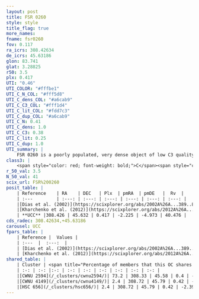 ```yaml
---
layout: post
title: FSR 0260
style: style
title_flag: true
more_names: 
fname: fsr0260
fov: 0.117
ra_icrs: 308.42634
de_icrs: 45.63186
glon: 83.741
glat: 3.28825
r50: 3.5
plx: 0.417
UTI: "0.46"
UTI_COLOR: "#fffbe1"
UTI_C_N_COL: "#fff5d8"
UTI_C_dens_COL: "#a6cab9"
UTI_C_C3_COL: "#fff1d4"
UTI_C_lit_COL: "#fdd7c3"
UTI_C_dup_COL: "#a6cab9"
UTI_C_N: 0.41
UTI_C_dens: 1.0
UTI_C_C3: 0.38
UTI_C_lit: 0.25
UTI_C_dup: 1.0
UTI_summary: |
    FSR 0260 is a poorly populated, very dense object of low C3 quality. It is poorly studied in the literature, with no articles listed in the last 13 years. This object shares a significant percentage of members with 3 later reported entries.
class3: |
    <span style="color: red; font-weight: bold;">C</span><span style="color: #FFC300; font-weight: bold;">B</span>
r_50_val: 3.5
N_50_val: 41
scix_url: FSR%200260
posit_table: |
    | Reference    | RA    | DEC   | Plx  | pmRA  | pmDE   |  Rv  |
    | :---         | :---: | :---: | :---: | :---: | :---: | :---: |
    |[Dias et al. (2002)](https://scixplorer.org/abs/2002A%26A...389..871D) | 308.417 | 45.643 | -- | -5.9 | 0.68 | -- |
    |[Kharchenko et al. (2012)](https://scixplorer.org/abs/2012A%26A...543A.156K) | 308.43 | 45.616 | -- | -5.9 | 0.68 | -- |
    | **UCC** |308.426 | 45.632 | 0.417 | -2.225 | -4.973 | 40.476 | 
cds_radec: 308.42634,+45.63186
carousel: UCC
fpars_table: |
    | Reference |  Values |
    | :---  |  :---:  |
    | [Dias et al. (2002)](https://scixplorer.org/abs/2002A%26A...389..871D) | `E(B-V)=0.625, Dist=1318.0, Age=8.93` |
    | [Kharchenko et al. (2012)](https://scixplorer.org/abs/2012A%26A...543A.156K) | `e_bv=0.625, distance=1318, log_age=8.93` |
shared_table: |
    | Cluster | <span title="Percentage of members that this OC shares with the ones listed">%</span>   | RA   | DEC   | Plx   | pmRA  | pmDE  | Rv | UTI |
    | :-: | :-: |:-: | :-: | :-: | :-: | :-: | :-: | :-: |
    |[CWNU 2594](/_clusters/cwnu2594/)| 73.2 | 308.33 | 45.58 | 0.4 | -2.08 | -4.86 | 2.36 |0.43 |
    |[CWNU 4149](/_clusters/cwnu4149/)| 2.4 | 308.72 | 45.79 | 0.42 | -2.39 | -5.53 | -17.2 |0.02 |
    |[HSC 656](/_clusters/hsc656/)| 2.4 | 308.72 | 45.79 | 0.42 | -2.39 | -5.53 | -17.2 |0.29 |
---
```


